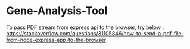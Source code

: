 # Gene-Analysis-Tool

To pass PDF stream from express api to the browser, try below : 
https://stackoverflow.com/questions/31105846/how-to-send-a-pdf-file-from-node-express-app-to-the-browser

